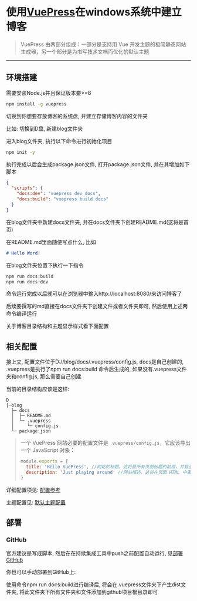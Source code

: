# 使用[VuePress](https://vuepress.vuejs.org/zh/)在windows系统中建立博客

> VuePress 由两部分组成：一部分是支持用 Vue 开发主题的极简静态网站生成器，另一个部分是为书写技术文档而优化的默认主题

------

## 环境搭建

需要安装Node.js并且保证版本要>=8

```sh
npm install -g vuepress
```

切换到你想要存放博客的系统盘, 并建立存储博客内容的文件夹

比如: 切换到D盘, 新建blog文件夹

进入blog文件夹, 执行以下命令进行初始化项目

```sh
npm init -y
```

执行完成以后会生成package.json文件, 打开package.json文件, 并在其增加如下脚本

```json
{
  "scripts": {
    "docs:dev": "vuepress dev docs",
    "docs:build": "vuepress build docs"
  }
}
```

在blog文件夹中新建docs文件夹, 并在docs文件夹下创建README.md(这将是首页)

在README.md里面随便写点什么, 比如

```markdown
# Hello Word!
```

在blog文件夹位置下执行一下指令

```sh
npm run docs:build
npm run docs:dev
```

命令运行完成以后就可以在浏览器中输入http://localhost:8080/来访问博客了

后续要撰写的md直接在docs文件夹下创建文件或者文件夹即可, 然后使用上述两命令编译运行

关于博客目录结构和主题显示样式看下面配置

## 相关配置

接上文, 配置文件位于D://blog/docs/.vuepress/config.js, docs是自己创建的, .vuepress是执行了npm run docs:build 命令后生成的, 如果没有.vuepress文件夹和config.js, 那么需要自己创建.

当前的目录结构应该是这样:

```
D
|─blog
  ├─ docs
  │  ├─ README.md
  │  └─ .vuepress
  │     └─ config.js
  └─ package.json
```

> 一个 VuePress 网站必要的配置文件是 `.vuepress/config.js`，它应该导出一个 JavaScript 对象：
>
> ```javascript
> module.exports = {
>   title: 'Hello VuePress', //网站的标题。这将是所有页面标题的前缀，并显示在默认主题的导航栏中
>   description: 'Just playing around' //网站描述。这将在页面 HTML 中表现为一个 <meta> 标签
> }
> ```

详细配置项见: [配置参考](http://caibaojian.com/vuepress/config/)

主题配置见: [默认主题配置](https://vuepress.vuejs.org/zh/default-theme-config/)

## 部署

### GitHub

官方建议是写成脚本, 然后在在持续集成工具中push之前配置自动运行, 见[部署GitHub](https://vuepress.vuejs.org/zh/guide/deploy.html#github-pages)

你也可以手动部署到GitHub上:

使用命令npm run docs:build进行编译后, 将会在.vuepress文件夹下产生dist文件夹, 将此文件夹下所有文件夹和文件添加到github项目根目录即可
